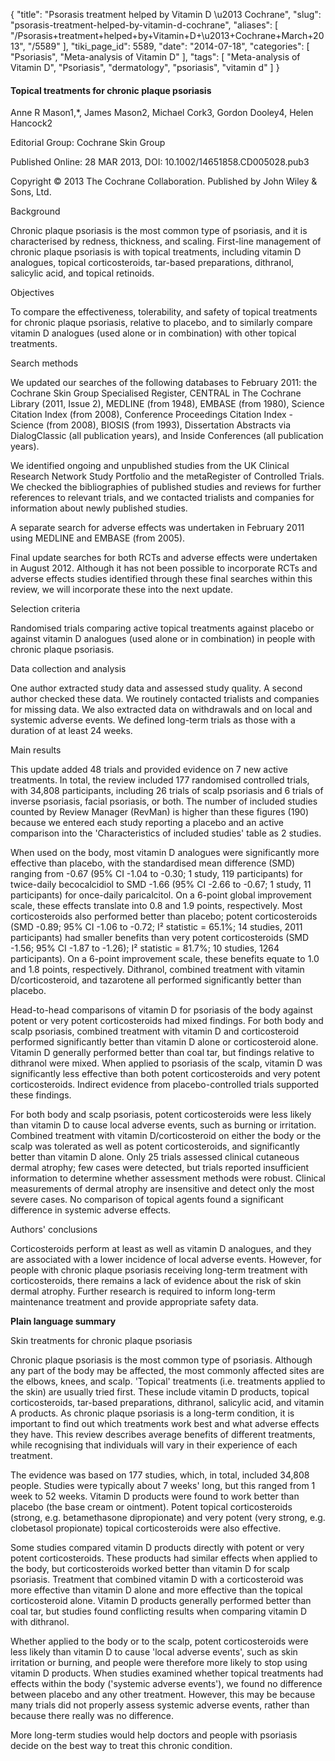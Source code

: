{
    "title": "Psorasis treatment helped by Vitamin D \u2013 Cochrane",
    "slug": "psorasis-treatment-helped-by-vitamin-d-cochrane",
    "aliases": [
        "/Psorasis+treatment+helped+by+Vitamin+D+\u2013+Cochrane+March+2013",
        "/5589"
    ],
    "tiki_page_id": 5589,
    "date": "2014-07-18",
    "categories": [
        "Psoriasis",
        "Meta-analysis of Vitamin D"
    ],
    "tags": [
        "Meta-analysis of Vitamin D",
        "Psoriasis",
        "dermatology",
        "psoriasis",
        "vitamin d"
    ]
}


#### Topical treatments for chronic plaque psoriasis

Anne R Mason1,*, James Mason2, Michael Cork3, Gordon Dooley4, Helen Hancock2

Editorial Group: Cochrane Skin Group

Published Online: 28 MAR 2013, DOI: 10.1002/14651858.CD005028.pub3

Copyright © 2013 The Cochrane Collaboration. Published by John Wiley & Sons, Ltd.

Background

Chronic plaque psoriasis is the most common type of psoriasis, and it is characterised by redness, thickness, and scaling. First-line management of chronic plaque psoriasis is with topical treatments, including vitamin D analogues, topical corticosteroids, tar-based preparations, dithranol, salicylic acid, and topical retinoids.

Objectives

To compare the effectiveness, tolerability, and safety of topical treatments for chronic plaque psoriasis, relative to placebo, and to similarly compare vitamin D analogues (used alone or in combination) with other topical treatments.

Search methods

We updated our searches of the following databases to February 2011: the Cochrane Skin Group Specialised Register, CENTRAL in The Cochrane Library (2011, Issue 2), MEDLINE (from 1948), EMBASE (from 1980), Science Citation Index (from 2008), Conference Proceedings Citation Index - Science (from 2008), BIOSIS (from 1993), Dissertation Abstracts via DialogClassic (all publication years), and Inside Conferences (all publication years).

We identified ongoing and unpublished studies from the UK Clinical Research Network Study Portfolio and the metaRegister of Controlled Trials. We checked the bibliographies of published studies and reviews for further references to relevant trials, and we contacted trialists and companies for information about newly published studies.

A separate search for adverse effects was undertaken in February 2011 using MEDLINE and EMBASE (from 2005).

Final update searches for both RCTs and adverse effects were undertaken in August 2012. Although it has not been possible to incorporate RCTs and adverse effects studies identified through these final searches within this review, we will incorporate these into the next update.

Selection criteria

Randomised trials comparing active topical treatments against placebo or against vitamin D analogues (used alone or in combination) in people with chronic plaque psoriasis.

Data collection and analysis

One author extracted study data and assessed study quality. A second author checked these data. We routinely contacted trialists and companies for missing data. We also extracted data on withdrawals and on local and systemic adverse events. We defined long-term trials as those with a duration of at least 24 weeks.

Main results

This update added 48 trials and provided evidence on 7 new active treatments. In total, the review included 177 randomised controlled trials, with 34,808 participants, including 26 trials of scalp psoriasis and 6 trials of inverse psoriasis, facial psoriasis, or both. The number of included studies counted by Review Manager (RevMan) is higher than these figures (190) because we entered each study reporting a placebo and an active comparison into the 'Characteristics of included studies' table as 2 studies.

When used on the body, most vitamin D analogues were significantly more effective than placebo, with the standardised mean difference (SMD) ranging from -0.67 (95% CI -1.04 to -0.30; 1 study, 119 participants) for twice-daily becocalcidiol to SMD -1.66 (95% CI -2.66 to -0.67; 1 study, 11 participants) for once-daily paricalcitol. On a 6-point global improvement scale, these effects translate into 0.8 and 1.9 points, respectively. Most corticosteroids also performed better than placebo; potent corticosteroids (SMD -0.89; 95% CI -1.06 to -0.72; I² statistic = 65.1%; 14 studies, 2011 participants) had smaller benefits than very potent corticosteroids (SMD -1.56; 95% CI -1.87 to -1.26); I² statistic = 81.7%; 10 studies, 1264 participants). On a 6-point improvement scale, these benefits equate to 1.0 and 1.8 points, respectively. Dithranol, combined treatment with vitamin D/corticosteroid, and tazarotene all performed significantly better than placebo.

Head-to-head comparisons of vitamin D for psoriasis of the body against potent or very potent corticosteroids had mixed findings. For both body and scalp psoriasis, combined treatment with vitamin D and corticosteroid performed significantly better than vitamin D alone or corticosteroid alone. Vitamin D generally performed better than coal tar, but findings relative to dithranol were mixed. When applied to psoriasis of the scalp, vitamin D was significantly less effective than both potent corticosteroids and very potent corticosteroids. Indirect evidence from placebo-controlled trials supported these findings.

For both body and scalp psoriasis, potent corticosteroids were less likely than vitamin D to cause local adverse events, such as burning or irritation. Combined treatment with vitamin D/corticosteroid on either the body or the scalp was tolerated as well as potent corticosteroids, and significantly better than vitamin D alone. Only 25 trials assessed clinical cutaneous dermal atrophy; few cases were detected, but trials reported insufficient information to determine whether assessment methods were robust. Clinical measurements of dermal atrophy are insensitive and detect only the most severe cases. No comparison of topical agents found a significant difference in systemic adverse effects.

Authors' conclusions

Corticosteroids perform at least as well as vitamin D analogues, and they are associated with a lower incidence of local adverse events. However, for people with chronic plaque psoriasis receiving long-term treatment with corticosteroids, there remains a lack of evidence about the risk of skin dermal atrophy. Further research is required to inform long-term maintenance treatment and provide appropriate safety data.

 **Plain language summary** 

Skin treatments for chronic plaque psoriasis

Chronic plaque psoriasis is the most common type of psoriasis. Although any part of the body may be affected, the most commonly affected sites are the elbows, knees, and scalp. 'Topical' treatments (i.e. treatments applied to the skin) are usually tried first. These include vitamin D products, topical corticosteroids, tar-based preparations, dithranol, salicylic acid, and vitamin A products. As chronic plaque psoriasis is a long-term condition, it is important to find out which treatments work best and what adverse effects they have. This review describes average benefits of different treatments, while recognising that individuals will vary in their experience of each treatment.

The evidence was based on 177 studies, which, in total, included 34,808 people. Studies were typically about 7 weeks' long, but this ranged from 1 week to 52 weeks. Vitamin D products were found to work better than placebo (the base cream or ointment). Potent topical corticosteroids (strong, e.g. betamethasone dipropionate) and very potent (very strong, e.g. clobetasol propionate) topical corticosteroids were also effective.

Some studies compared vitamin D products directly with potent or very potent corticosteroids. These products had similar effects when applied to the body, but corticosteroids worked better than vitamin D for scalp psoriasis. Treatment that combined vitamin D with a corticosteroid was more effective than vitamin D alone and more effective than the topical corticosteroid alone. Vitamin D products generally performed better than coal tar, but studies found conflicting results when comparing vitamin D with dithranol.

Whether applied to the body or to the scalp, potent corticosteroids were less likely than vitamin D to cause 'local adverse events', such as skin irritation or burning, and people were therefore more likely to stop using vitamin D products. When studies examined whether topical treatments had effects within the body ('systemic adverse events'), we found no difference between placebo and any other treatment. However, this may be because many trials did not properly assess systemic adverse events, rather than because there really was no difference.

More long-term studies would help doctors and people with psoriasis decide on the best way to treat this chronic condition.